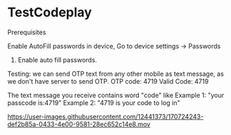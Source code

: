 # TestCodeplay

Prerequisites

Enable AutoFill passwords in device, 
Go to device settings -> Passwords
1) Enable auto fill passwords.

Testing:
we can send OTP text from any other mobile as text message, as we don't have server to send OTP.
OTP code: 4719
Valid Code: 4719

The text message  you receive contains word  "code" like 
Example 1: "your passcode is:4719"
Example 2: "4719 is your code to log in"


 




https://user-images.githubusercontent.com/12441373/170724243-def2b85a-0433-4e00-9581-28ec652c14e8.mov

